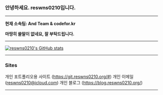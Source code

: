 ### 안녕하세요. reswns0210입니다.
---

**현재 소속팀: And Team & codefor.kr**

**마땅히 쓸말이 없네요, 잘 부탁드립니다.**

---
[![reswns0210's GitHub stats](https://github-readme-stats.vercel.app/api?username=reswns0210)](https://github.com/anuraghazra/github-readme-stats)

---
### Sites

개인 포트폴리오용 사이트 (https://git.reswns0210.org/#)
개인 이메일 (reswns0210@icloud.com)
개인 블로그 (https://blog.reswns0210.org/)

---
